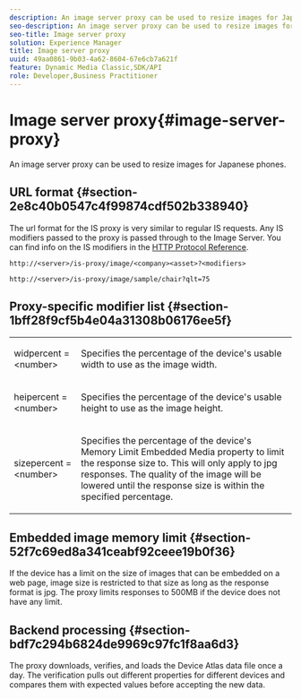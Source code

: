 ```yaml
---
description: An image server proxy can be used to resize images for Japanese phones.
seo-description: An image server proxy can be used to resize images for Japanese phones.
seo-title: Image server proxy
solution: Experience Manager
title: Image server proxy
uuid: 49aa0861-9b03-4a62-8604-67e6cb7a621f
feature: Dynamic Media Classic,SDK/API
role: Developer,Business Practitioner
---
```


# Image server proxy{#image-server-proxy}

An image server proxy can be used to resize images for Japanese phones.

## URL format {#section-2e8c40b0547c4f99874cdf502b338940}

The url format for the IS proxy is very similar to regular IS requests. Any IS modifiers passed to the proxy is passed through to the Image Server. You can find info on the IS modifiers in the [HTTP Protocol Reference](../../is-api/http-ref/image-serving-api-ref/c-http-protocol-reference/c-introduction/c-introduction.md#concept-dbbd5241bc6248ad9b9d7f6c635c311e).

`http://<server>/is-proxy/image/<company><asset>?<modifiers>`

`http://<server>/is-proxy/image/sample/chair?qlt=75`

## Proxy-specific modifier list {#section-1bff28f9cf5b4e04a31308b06176ee5f}

<table id="simpletable_40C1DFB183B54A79BCF65D51ED480CE0"> 
 <tr class="strow"> 
  <td class="stentry"> <p><span class="codeph"> widpercent = &lt;number&gt;</span> </p></td> 
  <td class="stentry"> <p>Specifies the percentage of the device's usable width to use as the image width. </p></td> 
 </tr> 
 <tr class="strow"> 
  <td class="stentry"> <p><span class="codeph"> heipercent = &lt;number&gt;</span> </p></td> 
  <td class="stentry"> <p>Specifies the percentage of the device's usable height to use as the image height. </p></td> 
 </tr> 
 <tr class="strow"> 
  <td class="stentry"> <p><span class="codeph"> sizepercent = &lt;number&gt;</span> </p></td> 
  <td class="stentry"> <p>Specifies the percentage of the device's Memory Limit Embedded Media property to limit the response size to. This will only apply to jpg responses. The quality of the image will be lowered until the response size is within the specified percentage. </p></td> 
 </tr> 
</table>

## Embedded image memory limit {#section-52f7c69ed8a341ceabf92ceee19b0f36}

If the device has a limit on the size of images that can be embedded on a web page, image size is restricted to that size as long as the response format is jpg. The proxy limits responses to 500MB if the device does not have any limit.

## Backend processing {#section-bdf7c294b6824de9969c97fc1f8aa6d3}

The proxy downloads, verifies, and loads the Device Atlas data file once a day. The verification pulls out different properties for different devices and compares them with expected values before accepting the new data. 

